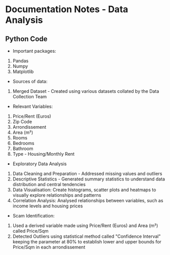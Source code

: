# Documentation Notes - Data Analysis
## Python Code
* Important packages:
1. Pandas
2. Numpy
3. Matplotlib

* Sources of data:
1. Merged Dataset - Created using various datasets collated by the Data Collection Team

* Relevant Variables:
1. Price/Rent (Euros)
2. Zip Code
3. Arrondissement
4. Area (m²)
5. Rooms
6. Bedrooms
7. Bathroom
8. Type - Housing/Monthly Rent


* Exploratory Data Analysis
1. Data Cleaning and Preparation - Addressed missing values and outliers
2. Descriptive Statistics - Generated summary statistics to understand data distribution and central tendencies
3. Data Visualisation: Create histograms, scatter plots and heatmaps to visually explore relationships and patterns
4. Correlation Analysis: Analysed relationships between variables, such as income levels and housing prices

* Scam Identification:
1. Used a derived variable made using Price/Rent (Euros) and Area (m²) called Price/Sqm
2. Detected Outliers using statistical method called "Confidence Interval" keeping the parameter at 80% to establish lower and upper bounds for Price/Sqm in each arrondissement
